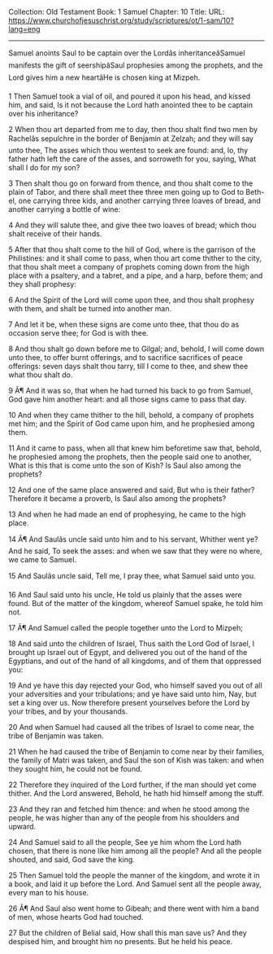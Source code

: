 Collection: Old Testament
Book: 1 Samuel
Chapter: 10
Title: 
URL: https://www.churchofjesuschrist.org/study/scriptures/ot/1-sam/10?lang=eng

---

Samuel anoints Saul to be captain over the Lordâs inheritanceâSamuel manifests the gift of seershipâSaul prophesies among the prophets, and the Lord gives him a new heartâHe is chosen king at Mizpeh.

1 Then Samuel took a vial of oil, and poured it upon his head, and kissed him, and said, Is it not because the Lord hath anointed thee to be captain over his inheritance?

2 When thou art departed from me to day, then thou shalt find two men by Rachelâs sepulchre in the border of Benjamin at Zelzah; and they will say unto thee, The asses which thou wentest to seek are found: and, lo, thy father hath left the care of the asses, and sorroweth for you, saying, What shall I do for my son?

3 Then shalt thou go on forward from thence, and thou shalt come to the plain of Tabor, and there shall meet thee three men going up to God to Beth-el, one carrying three kids, and another carrying three loaves of bread, and another carrying a bottle of wine:

4 And they will salute thee, and give thee two loaves of bread; which thou shalt receive of their hands.

5 After that thou shalt come to the hill of God, where is the garrison of the Philistines: and it shall come to pass, when thou art come thither to the city, that thou shalt meet a company of prophets coming down from the high place with a psaltery, and a tabret, and a pipe, and a harp, before them; and they shall prophesy:

6 And the Spirit of the Lord will come upon thee, and thou shalt prophesy with them, and shalt be turned into another man.

7 And let it be, when these signs are come unto thee, that thou do as occasion serve thee; for God is with thee.

8 And thou shalt go down before me to Gilgal; and, behold, I will come down unto thee, to offer burnt offerings, and to sacrifice sacrifices of peace offerings: seven days shalt thou tarry, till I come to thee, and shew thee what thou shalt do.

9 Â¶ And it was so, that when he had turned his back to go from Samuel, God gave him another heart: and all those signs came to pass that day.

10 And when they came thither to the hill, behold, a company of prophets met him; and the Spirit of God came upon him, and he prophesied among them.

11 And it came to pass, when all that knew him beforetime saw that, behold, he prophesied among the prophets, then the people said one to another, What is this that is come unto the son of Kish? Is Saul also among the prophets?

12 And one of the same place answered and said, But who is their father? Therefore it became a proverb, Is Saul also among the prophets?

13 And when he had made an end of prophesying, he came to the high place.

14 Â¶ And Saulâs uncle said unto him and to his servant, Whither went ye? And he said, To seek the asses: and when we saw that they were no where, we came to Samuel.

15 And Saulâs uncle said, Tell me, I pray thee, what Samuel said unto you.

16 And Saul said unto his uncle, He told us plainly that the asses were found. But of the matter of the kingdom, whereof Samuel spake, he told him not.

17 Â¶ And Samuel called the people together unto the Lord to Mizpeh;

18 And said unto the children of Israel, Thus saith the Lord God of Israel, I brought up Israel out of Egypt, and delivered you out of the hand of the Egyptians, and out of the hand of all kingdoms, and of them that oppressed you:

19 And ye have this day rejected your God, who himself saved you out of all your adversities and your tribulations; and ye have said unto him, Nay, but set a king over us. Now therefore present yourselves before the Lord by your tribes, and by your thousands.

20 And when Samuel had caused all the tribes of Israel to come near, the tribe of Benjamin was taken.

21 When he had caused the tribe of Benjamin to come near by their families, the family of Matri was taken, and Saul the son of Kish was taken: and when they sought him, he could not be found.

22 Therefore they inquired of the Lord further, if the man should yet come thither. And the Lord answered, Behold, he hath hid himself among the stuff.

23 And they ran and fetched him thence: and when he stood among the people, he was higher than any of the people from his shoulders and upward.

24 And Samuel said to all the people, See ye him whom the Lord hath chosen, that there is none like him among all the people? And all the people shouted, and said, God save the king.

25 Then Samuel told the people the manner of the kingdom, and wrote it in a book, and laid it up before the Lord. And Samuel sent all the people away, every man to his house.

26 Â¶ And Saul also went home to Gibeah; and there went with him a band of men, whose hearts God had touched.

27 But the children of Belial said, How shall this man save us? And they despised him, and brought him no presents. But he held his peace.
